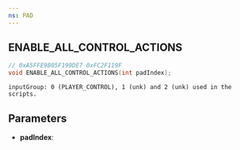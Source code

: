 ```yaml
---
ns: PAD
---
```

## ENABLE_ALL_CONTROL_ACTIONS

```c
// 0xA5FFE9B05F199DE7 0xFC2F119F
void ENABLE_ALL_CONTROL_ACTIONS(int padIndex);
```

```
inputGroup: 0 (PLAYER_CONTROL), 1 (unk) and 2 (unk) used in the scripts.
```

## Parameters
* **padIndex**: 

